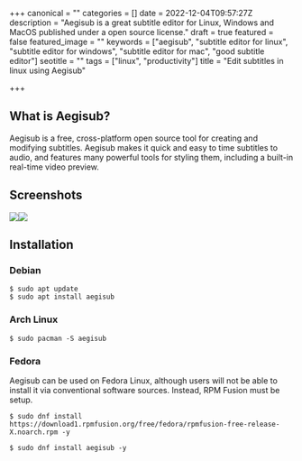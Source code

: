 +++
canonical = ""
categories = []
date = 2022-12-04T09:57:27Z
description = "Aegisub is a great subtitle editor for Linux, Windows and MacOS published under a open source license."
draft = true
featured = false
featured_image = ""
keywords = ["aegisub", "subtitle editor for linux", "subtitle editor for windows", "subtitle editor for mac", "good subtitle editor"]
seotitle = ""
tags = ["linux", "productivity"]
title = "Edit subtitles in linux using Aegisub"

+++
## What is Aegisub?

Aegisub is a free, cross-platform open source tool for creating and modifying subtitles. Aegisub makes it quick and easy to time subtitles to audio, and features many powerful tools for styling them, including a built-in real-time video preview.

## Screenshots

![](/uploads/2022-12-04-aegisub-screenshot-1.png)![](/uploads/2022-12-04-aegisub-screenshot-2.png)

## Installation

### Debian

```shell
$ sudo apt update
$ sudo apt install aegisub
```

### Arch Linux

```shell
$ sudo pacman -S aegisub
```

### Fedora

Aegisub can be used on Fedora Linux, although users will not be able to install it via conventional software sources. Instead, RPM Fusion must be setup.
```shell
$ sudo dnf install https://download1.rpmfusion.org/free/fedora/rpmfusion-free-release-X.noarch.rpm -y
    
$ sudo dnf install aegisub -y
```